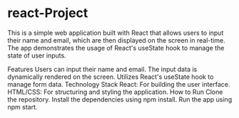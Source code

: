 # react-Project

This is a simple web application built with React that allows users to input their name and email, which are then displayed on the screen in real-time. The app demonstrates the usage of React's useState hook to manage the state of user inputs.

Features
Users can input their name and email.
The input data is dynamically rendered on the screen.
Utilizes React's useState hook to manage form data.
Technology Stack
React: For building the user interface.
HTML/CSS: For structuring and styling the application.
How to Run
Clone the repository.
Install the dependencies using npm install.
Run the app using npm start.
